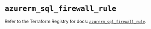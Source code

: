# `azurerm_sql_firewall_rule`

Refer to the Terraform Registry for docs: [`azurerm_sql_firewall_rule`](https://registry.terraform.io/providers/hashicorp/azurerm/3.100.0/docs/resources/sql_firewall_rule).
